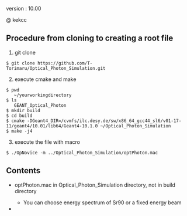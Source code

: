 version : 10.00

@ kekcc

## Procedure from cloning to creating a root file
1. git clone

``` 
$ git clone https://github.com/T-Torimaru/Optical_Photon_Simulation.git
```
2. execute cmake and make

```
$ pwd
   ~/yourworkingdirectory
$ ls
   GEANT_Optical_Photon
$ mkdir build
$ cd build
$ cmake -DGeant4_DIR=/cvmfs/ilc.desy.de/sw/x86_64_gcc44_sl6/v01-17-11/geant4/10.01/lib64/Geant4-10.1.0 ~/Optical_Photon_Simulation
$ make -j4
```

3. execute the file with macro

```
$ ./OpNovice -m ../Optical_Photon_Simulation/optPhoton.mac
```

## Contents

* optPhoton.mac in Optical_Photon_Simulation directory, not in build directory

  * You can choose energy spectrum of Sr90 or a fixed energy beam

* 